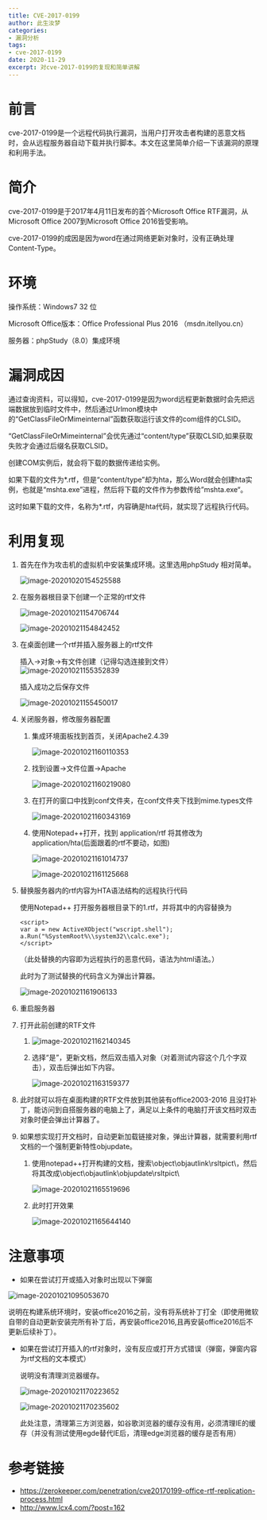 ```yaml
---
title: CVE-2017-0199
author: 此生汝梦 
categories:
- 漏洞分析
tags: 
- cve-2017-0199
date: 2020-11-29
excerpt: 对cve-2017-0199的复现和简单讲解
---
```


# 前言

cve-2017-0199是一个远程代码执行漏洞，当用户打开攻击者构建的恶意文档时，会从远程服务器自动下载并执行脚本。本文在这里简单介绍一下该漏洞的原理和利用手法。

# 简介

cve-2017-0199是于2017年4月11日发布的首个Microsoft Office RTF漏洞，从Microsoft Office 2007到Microsoft Office 2016皆受影响。

cve-2017-0199的成因是因为word在通过网络更新对象时，没有正确处理Content-Type。

# 环境

操作系统：Windows7 32 位

Microsoft Office版本：Office Professional Plus 2016 （msdn.itellyou.cn）

服务器：phpStudy（8.0）集成环境

# 漏洞成因

通过查询资料，可以得知，cve-2017-0199是因为word远程更新数据时会先把远端数据放到临时文件中，然后通过Urlmon模块中的“GetClassFileOrMimeinternal”函数获取运行该文件的com组件的CLSID。

“GetClassFileOrMimeinternal”会优先通过“content/type”获取CLSID,如果获取失败才会通过后缀名获取CLSID。

创建COM实例后，就会将下载的数据传递给实例。

如果下载的文件为*.rtf，但是“content/type”却为hta，那么Word就会创建hta实例，也就是“mshta.exe”进程，然后将下载的文件作为参数传给”mshta.exe“。

这时如果下载的文件，名称为*.rtf，内容确是hta代码，就实现了远程执行代码。



# 利用复现

1. 首先在作为攻击机的虚拟机中安装集成环境。这里选用phpStudy 相对简单。

   ![image-20201020154525588](/pic/sunyu/cve-2017-0199/image-20201020154525588.png)

2. 在服务器根目录下创建一个正常的rtf文件

   ![image-20201021154706744](/pic/sunyu/cve-2017-0199/image-20201021154706744.png)

   ![image-20201021154842452](/pic/sunyu/cve-2017-0199/image-20201021154842452.png)

3. 在桌面创建一个rtf并插入服务器上的rtf文件

   插入→对象→有文件创建（记得勾选连接到文件）![image-20201021155352839](/pic/sunyu/cve-2017-0199/image-20201021155352839.png)

   插入成功之后保存文件

   ![image-20201021155450017](/pic/sunyu/cve-2017-0199/image-20201021155450017.png)

4. 关闭服务器，修改服务器配置

   1. 集成环境面板找到首页，关闭Apache2.4.39

      ![image-20201021160110353](/pic/sunyu/cve-2017-0199/image-20201021160110353.png)

   2. 找到设置→文件位置→Apache

      ![image-20201021160219080](/pic/sunyu/cve-2017-0199/image-20201021160219080.png)

   3. 在打开的窗口中找到conf文件夹，在conf文件夹下找到mime.types文件

      ![image-20201021160343169](/pic/sunyu/cve-2017-0199/image-20201021160343169.png)

   4. 使用Notepad++打开，找到 application/rtf 将其修改为application/hta(后面跟着的rtf不要动，如图)

      ![image-20201021161014737](/pic/sunyu/cve-2017-0199/image-20201021161014737.png)

      ![image-20201021161125668](/pic/sunyu/cve-2017-0199/image-20201021161125668.png)

5. 替换服务器内的rtf内容为HTA语法结构的远程执行代码

   使用Notepad++ 打开服务器根目录下的1.rtf，并将其中的内容替换为

   ```
   <script>
   var a = new ActiveXObject("wscript.shell");
   a.Run("%SystemRoot%\\system32\\calc.exe");
   </script>
   ```

   （此处替换的内容即为远程执行的恶意代码，语法为html语法。）

   此时为了测试替换的代码含义为弹出计算器。

   ![image-20201021161906133](/pic/sunyu/cve-2017-0199/image-20201021161906133.png)

6. 重启服务器

7. 打开此前创建的RTF文件

   1. ![image-20201021162140345](/pic/sunyu/cve-2017-0199/image-20201021162140345.png)

   2. 选择“是”，更新文档，然后双击插入对象（对着测试内容这个几个字双击），双击后弹出如下内容。

      ![image-20201021163159377](/pic/sunyu/cve-2017-0199/image-20201021163159377.png)

8. 此时就可以将在桌面构建的RTF文件放到其他装有office2003-2016 且没打补丁，能访问到自搭服务器的电脑上了，满足以上条件的电脑打开该文档时双击对象时便会弹出计算器了。

9. 如果想实现打开文档时，自动更新加载链接对象，弹出计算器，就需要利用rtf文档的一个强制更新特性objupdate。

   1. 使用notepad++打开构建的文档，搜索\object\objautlink\rsltpict\，然后将其改成\object\objautlink\objupdate\rsltpict\ 

      ![image-20201021165519696](/pic/sunyu/cve-2017-0199/image-20201021165519696.png)

   2. 此时打开效果

      ![image-20201021165644140](/pic/sunyu/cve-2017-0199/image-20201021165644140.png)



# 注意事项

   - 如果在尝试打开或插入对象时出现以下弹窗

   ![image-20201021095053670](/pic/sunyu/cve-2017-0199/image-20201021095053670.png)

   说明在构建系统环境时，安装office2016之前，没有将系统补丁打全（即使用微软自带的自动更新安装完所有补丁后，再安装office2016,且再安装office2016后不更新后续补丁）。

   - 如果在尝试打开插入的rtf对象时，没有反应或打开方式错误（弹窗，弹窗内容为rtf文档的文本模式）

     说明没有清理浏览器缓存。

     ![image-20201021170223652](/pic/sunyu/cve-2017-0199/image-20201021170223652.png)

     ![image-20201021170235602](/pic/sunyu/cve-2017-0199/image-20201021170235602.png)

     此处注意，清理第三方浏览器，如谷歌浏览器的缓存没有用，必须清理IE的缓存（并没有测试使用egde替代IE后，清理edge浏览器的缓存是否有用）

# 参考链接

- https://zerokeeper.com/penetration/cve20170199-office-rtf-replication-process.html
- http://www.lcx4.com/?post=162


